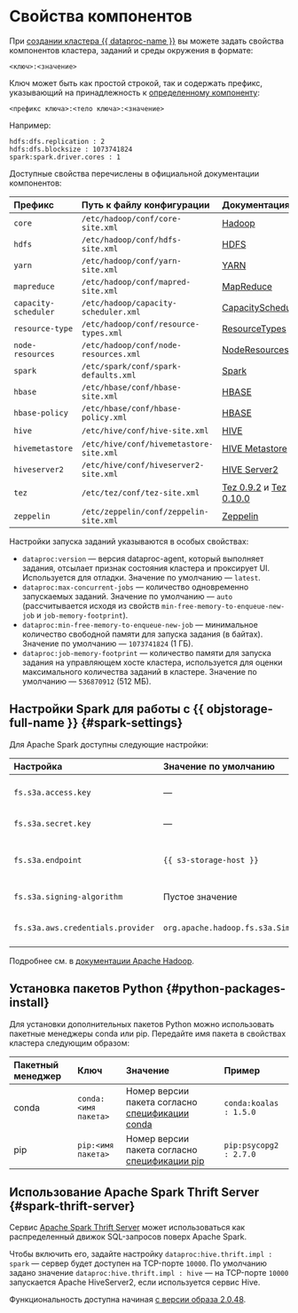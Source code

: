 # Свойства компонентов

При [создании кластера {{ dataproc-name }}](../operations/cluster-create.md) вы можете задать свойства компонентов кластера, заданий и среды окружения в формате:

```text
<ключ>:<значение>
```

Ключ может быть как простой строкой, так и содержать префикс, указывающий на принадлежность к [определенному компоненту](environment.md):

```text
<префикс ключа>:<тело ключа>:<значение>
```

Например:

```text
hdfs:dfs.replication : 2
hdfs:dfs.blocksize : 1073741824
spark:spark.driver.cores : 1
```

Доступные свойства перечислены в официальной документации компонентов:

| Префикс              | Путь к файлу конфигурации               | Документация                                                                                                                |
|:---------------------|:----------------------------------------|:----------------------------------------------------------------------------------------------------------------------------|
| `core`               | `/etc/hadoop/conf/core-site.xml`        | [Hadoop](https://hadoop.apache.org/docs/current/hadoop-project-dist/hadoop-common/core-default.xml)                         |
| `hdfs`               | `/etc/hadoop/conf/hdfs-site.xml`        | [HDFS](https://hadoop.apache.org/docs/current/hadoop-project-dist/hadoop-hdfs/hdfs-default.xml)                             |
| `yarn`               | `/etc/hadoop/conf/yarn-site.xml`        | [YARN](https://hadoop.apache.org/docs/current/hadoop-yarn/hadoop-yarn-common/yarn-default.xml)                              |
| `mapreduce`          | `/etc/hadoop/conf/mapred-site.xml`      | [MapReduce](https://hadoop.apache.org/docs/current/hadoop-mapreduce-client/hadoop-mapreduce-client-core/mapred-default.xml) |
| `capacity-scheduler` | `/etc/hadoop/capacity-scheduler.xml`    | [CapacityScheduler](https://hadoop.apache.org/docs/current/hadoop-yarn/hadoop-yarn-site/CapacityScheduler.html)             |
| `resource-type`      | `/etc/hadoop/conf/resource-types.xml`   | [ResourceTypes](https://hadoop.apache.org/docs/current/hadoop-yarn/hadoop-yarn-site/ResourceModel.html)                     |
| `node-resources`     | `/etc/hadoop/conf/node-resources.xml`   | [NodeResources](https://hadoop.apache.org/docs/current/hadoop-yarn/hadoop-yarn-site/ResourceModel.html)                     |
| `spark`              | `/etc/spark/conf/spark-defaults.xml`    | [Spark](https://spark.apache.org/docs/latest/configuration.html)                                                            |
| `hbase`              | `/etc/hbase/conf/hbase-site.xml`        | [HBASE](https://hbase.apache.org/book.html#config.files)                                                                    |
| `hbase-policy`       | `/etc/hbase/conf/hbase-policy.xml`      | [HBASE](https://hbase.apache.org/book.html#config.files)                                                                    |
| `hive`               | `/etc/hive/conf/hive-site.xml`          | [HIVE](https://cwiki.apache.org/confluence/display/Hive/Configuration+Properties)                                           |
| `hivemetastore`      | `/etc/hive/conf/hivemetastore-site.xml` | [HIVE Metastore](https://cwiki.apache.org/confluence/display/Hive/Configuration+Properties)                                 |
| `hiveserver2`        | `/etc/hive/conf/hiveserver2-site.xml`   | [HIVE Server2](https://cwiki.apache.org/confluence/display/Hive/Configuration+Properties)                                   |
| `tez`                | `/etc/tez/conf/tez-site.xml`            | [Tez 0.9.2](https://tez.apache.org/releases/0.9.2/tez-api-javadocs/configs/TezConfiguration.html) и [Tez 0.10.0](https://tez.apache.org/releases/0.10.0/tez-api-javadocs/configs/TezConfiguration.html) |
| `zeppelin`           | `/etc/zeppelin/conf/zeppelin-site.xml`  | [Zeppelin](https://zeppelin.apache.org/docs/0.9.0/setup/operation/configuration.html)                                       |

 Настройки запуска заданий указываются в особых свойствах:

 * `dataproc:version` — версия dataproc-agent, который выполняет задания, отсылает признак состояния кластера и проксирует UI. Используется для отладки. Значение по умолчанию — `latest`.
 * `dataproc:max-concurrent-jobs` — количество одновременно запускаемых заданий. Значение по умолчанию — `auto` (рассчитывается исходя из свойств `min-free-memory-to-enqueue-new-job` и `job-memory-footprint`).
 * `dataproc:min-free-memory-to-enqueue-new-job` — минимальное количество свободной памяти для запуска задания (в байтах). Значение по умолчанию — `1073741824` (1 ГБ).
 * `dataproc:job-memory-footprint` — количество памяти для запуска задания на управляющем хосте кластера, используется для оценки максимального количества заданий в кластере. Значение по умолчанию — `536870912` (512 МБ).

## Настройки Spark для работы с {{ objstorage-full-name }} {#spark-settings}

Для Apache Spark доступны следующие настройки:

| Настройка                         | Значение по умолчанию                                   | Описание                                                                           |
|:----------------------------------|:--------------------------------------------------------|:-----------------------------------------------------------------------------------|
| `fs.s3a.access.key`               | —                                                       | Идентификатор [статического ключа](../../iam/concepts/authorization/access-key.md) |
| `fs.s3a.secret.key`               | —                                                       | Секретный ключ                                                                     |
| `fs.s3a.endpoint`                 | `{{ s3-storage-host }}`                                 | Эндпоинт для подключения к {{ objstorage-name }}                                   |
| `fs.s3a.signing-algorithm`        | Пустое значение                                         | Алгоритм подписи                                                                   |
| `fs.s3a.aws.credentials.provider` | `org.apache.hadoop.fs.s3a.SimpleAWSCredentialsProvider` | Поставщик учетных данных                                                           |

Подробнее см. в [документации Apache Hadoop](https://hadoop.apache.org/docs/current/hadoop-project-dist/hadoop-common/core-default.xml).

## Установка пакетов Python {#python-packages-install}

Для установки дополнительных пакетов Python можно использовать пакетные менеджеры conda или pip. Передайте имя пакета в свойствах кластера следующим образом:

| Пакетный менеджер | Ключ                 | Значение                                                                                                                                                          | Пример                 |
|:------------------|:---------------------|:------------------------------------------------------------------------------------------------------------------------------------------------------------------|:-----------------------|
| conda             | `conda:<имя пакета>` | Номер версии пакета согласно [спецификации conda](https://docs.conda.io/projects/conda/en/latest/user-guide/concepts/pkg-specs.html#package-match-specifications) | `conda:koalas : 1.5.0` |
| pip               | `pip:<имя пакета>`   | Номер версии пакета согласно [спецификации pip](https://www.python.org/dev/peps/pep-0440/#version-specifiers)                                                     | `pip:psycopg2 : 2.7.0` |

## Использование Apache Spark Thrift Server {#spark-thrift-server}

Сервис [Apache Spark Thrift Server](https://spark.apache.org/docs/latest/sql-distributed-sql-engine.html) может использоваться как распределенный движок SQL-запросов поверх Apache Spark.

Чтобы включить его, задайте настройку `dataproc:hive.thrift.impl : spark` — сервер будет доступен на TCP-порте `10000`. По умолчанию задано значение `dataproc:hive.thrift.impl : hive` — на TCP-порте `10000` запускается Apache HiveServer2, если используется сервис Hive.


Функциональность доступна начиная [с версии образа 2.0.48](../release-notes/images.md#2.0.48).

